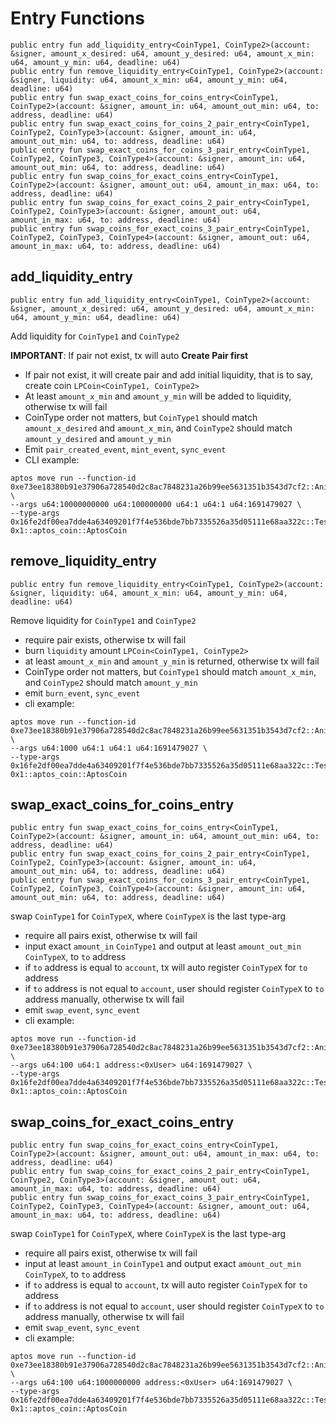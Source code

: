 # Entry Functions
```move
public entry fun add_liquidity_entry<CoinType1, CoinType2>(account: &signer, amount_x_desired: u64, amount_y_desired: u64, amount_x_min: u64, amount_y_min: u64, deadline: u64)
public entry fun remove_liquidity_entry<CoinType1, CoinType2>(account: &signer, liquidity: u64, amount_x_min: u64, amount_y_min: u64, deadline: u64)
public entry fun swap_exact_coins_for_coins_entry<CoinType1, CoinType2>(account: &signer, amount_in: u64, amount_out_min: u64, to: address, deadline: u64)
public entry fun swap_exact_coins_for_coins_2_pair_entry<CoinType1, CoinType2, CoinType3>(account: &signer, amount_in: u64, amount_out_min: u64, to: address, deadline: u64)
public entry fun swap_exact_coins_for_coins_3_pair_entry<CoinType1, CoinType2, CoinType3, CoinType4>(account: &signer, amount_in: u64, amount_out_min: u64, to: address, deadline: u64)
public entry fun swap_coins_for_exact_coins_entry<CoinType1, CoinType2>(account: &signer, amount_out: u64, amount_in_max: u64, to: address, deadline: u64)
public entry fun swap_coins_for_exact_coins_2_pair_entry<CoinType1, CoinType2, CoinType3>(account: &signer, amount_out: u64, amount_in_max: u64, to: address, deadline: u64)
public entry fun swap_coins_for_exact_coins_3_pair_entry<CoinType1, CoinType2, CoinType3, CoinType4>(account: &signer, amount_out: u64, amount_in_max: u64, to: address, deadline: u64)
```

## add_liquidity_entry
```move
public entry fun add_liquidity_entry<CoinType1, CoinType2>(account: &signer, amount_x_desired: u64, amount_y_desired: u64, amount_x_min: u64, amount_y_min: u64, deadline: u64)
```
Add liquidity for `CoinType1` and `CoinType2`

**IMPORTANT**: If pair not exist, tx will auto **Create Pair first**

* If pair not exist, it will create pair and add initial liquidity, that is to say, create coin `LPCoin<CoinType1, CoinType2>`
* At least `amount_x_min` and `amount_y_min` will be added to liquidity, otherwise tx will fail
* CoinType order not matters, but `CoinType1` should match `amount_x_desired` and `amount_x_min`, and `CoinType2` should match `amount_y_desired` and `amount_y_min`
* Emit `pair_created_event`, `mint_event`, `sync_event`
* CLI example:
```
aptos move run --function-id 0xe73ee18380b91e37906a728540d2c8ac7848231a26b99ee5631351b3543d7cf2::AnimeSwapPoolV1::add_liquidity_entry \
--args u64:10000000000 u64:100000000 u64:1 u64:1 u64:1691479027 \
--type-args 0x16fe2df00ea7dde4a63409201f7f4e536bde7bb7335526a35d05111e68aa322c::TestCoinsV1::USDT 0x1::aptos_coin::AptosCoin
```

## remove_liquidity_entry
```move
public entry fun remove_liquidity_entry<CoinType1, CoinType2>(account: &signer, liquidity: u64, amount_x_min: u64, amount_y_min: u64, deadline: u64)
```
Remove liquidity for `CoinType1` and `CoinType2`
* require pair exists, otherwise tx will fail
* burn `liquidity` amount `LPCoin<CoinType1, CoinType2>`
* at least `amount_x_min` and `amount_y_min` is returned, otherwise tx will fail
* CoinType order not matters, but `CoinType1` should match `amount_x_min`, and `CoinType2` should match `amount_y_min`
* emit `burn_event`, `sync_event`
* cli example:
```
aptos move run --function-id 0xe73ee18380b91e37906a728540d2c8ac7848231a26b99ee5631351b3543d7cf2::AnimeSwapPoolV1::remove_liquidity_entry \
--args u64:1000 u64:1 u64:1 u64:1691479027 \
--type-args 0x16fe2df00ea7dde4a63409201f7f4e536bde7bb7335526a35d05111e68aa322c::TestCoinsV1::BTC 0x1::aptos_coin::AptosCoin
```

## swap_exact_coins_for_coins_entry
```move
public entry fun swap_exact_coins_for_coins_entry<CoinType1, CoinType2>(account: &signer, amount_in: u64, amount_out_min: u64, to: address, deadline: u64)
public entry fun swap_exact_coins_for_coins_2_pair_entry<CoinType1, CoinType2, CoinType3>(account: &signer, amount_in: u64, amount_out_min: u64, to: address, deadline: u64)
public entry fun swap_exact_coins_for_coins_3_pair_entry<CoinType1, CoinType2, CoinType3, CoinType4>(account: &signer, amount_in: u64, amount_out_min: u64, to: address, deadline: u64)
```
swap `CoinType1` for `CoinTypeX`, where `CoinTypeX` is the last type-arg
* require all pairs exist, otherwise tx will fail
* input exact `amount_in` `CoinType1` and output at least `amount_out_min` `CoinTypeX`, to `to` address
* if `to` address is equal to `account`, tx will auto register `CoinTypeX` for `to` address
* if `to` address is not equal to `account`, user should register `CoinTypeX` to `to` address manually, otherwise tx will fail
* emit `swap_event`, `sync_event`
* cli example:
```
aptos move run --function-id 0xe73ee18380b91e37906a728540d2c8ac7848231a26b99ee5631351b3543d7cf2::AnimeSwapPoolV1::swap_exact_coins_for_coins_entry \
--args u64:100 u64:1 address:<0xUser> u64:1691479027 \
--type-args 0x16fe2df00ea7dde4a63409201f7f4e536bde7bb7335526a35d05111e68aa322c::TestCoinsV1::BTC 0x1::aptos_coin::AptosCoin
```

## swap_coins_for_exact_coins_entry
```move
public entry fun swap_coins_for_exact_coins_entry<CoinType1, CoinType2>(account: &signer, amount_out: u64, amount_in_max: u64, to: address, deadline: u64)
public entry fun swap_coins_for_exact_coins_2_pair_entry<CoinType1, CoinType2, CoinType3>(account: &signer, amount_out: u64, amount_in_max: u64, to: address, deadline: u64)
public entry fun swap_coins_for_exact_coins_3_pair_entry<CoinType1, CoinType2, CoinType3, CoinType4>(account: &signer, amount_out: u64, amount_in_max: u64, to: address, deadline: u64)
```
swap `CoinType1` for `CoinTypeX`, where `CoinTypeX` is the last type-arg
* require all pairs exist, otherwise tx will fail
* input at least `amount_in` `CoinType1` and output exact `amount_out_min` `CoinTypeX`, to `to` address
* if `to` address is equal to `account`, tx will auto register `CoinTypeX` for `to` address
* if `to` address is not equal to `account`, user should register `CoinTypeX` to `to` address manually, otherwise tx will fail
* emit `swap_event`, `sync_event`
* cli example:
```
aptos move run --function-id 0xe73ee18380b91e37906a728540d2c8ac7848231a26b99ee5631351b3543d7cf2::AnimeSwapPoolV1::swap_coins_for_exact_coins_entry \
--args u64:100 u64:1000000000 address:<0xUser> u64:1691479027 \
--type-args 0x16fe2df00ea7dde4a63409201f7f4e536bde7bb7335526a35d05111e68aa322c::TestCoinsV1::BTC 0x1::aptos_coin::AptosCoin
```